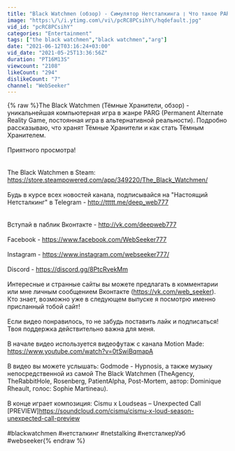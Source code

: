 ```yaml
---
title: "Black Watchmen (обзор) - Симулятор Нетсталкинга ❘ Что такое PARG (Permanent Alternate Reality Game)?"
image: "https:\/\/i.ytimg.com\/vi\/pcRC8PCsihY\/hqdefault.jpg"
vid_id: "pcRC8PCsihY"
categories: "Entertainment"
tags: ["the black watchmen","black watchmen","arg"]
date: "2021-06-12T03:16:24+03:00"
vid_date: "2021-05-25T13:36:56Z"
duration: "PT16M13S"
viewcount: "2108"
likeCount: "294"
dislikeCount: "7"
channel: "WebSeeker"
---
```

{% raw %}The Black Watchmen (Тёмные Хранители, обзор) - уникальнейшая компьютерная игра в жанре PARG (Permanent Alternate Reality Game, постоянная игра в альтернативной реальности). Подробно рассказываю, что хранят Тёмные Хранители и как стать Тёмным Хранителем.<br /><br />Приятного просмотра!<br /><br /><br />The Black Watchmen в Steam: <a rel="nofollow" target="blank" href="https://store.steampowered.com/app/349220/The_Black_Watchmen/">https://store.steampowered.com/app/349220/The_Black_Watchmen/</a><br /><br />Будь в курсе всех новостей канала, подписывайся на &quot;Настоящий Нетсталкинг&quot; в Telegram - <a rel="nofollow" target="blank" href="http://ttttt.me/deep_web777">http://ttttt.me/deep_web777</a><br /><br /><br />Вступай в паблик Вконтакте - <a rel="nofollow" target="blank" href="http://vk.com/deepweb777">http://vk.com/deepweb777</a><br /><br />Facebook - <a rel="nofollow" target="blank" href="https://www.facebook.com/WebSeeker777">https://www.facebook.com/WebSeeker777</a><br /><br />Instagram - <a rel="nofollow" target="blank" href="https://www.instagram.com/webseeker777/">https://www.instagram.com/webseeker777/</a><br /><br />Discord - <a rel="nofollow" target="blank" href="https://discord.gg/8PtcRvekMm">https://discord.gg/8PtcRvekMm</a><br /><br />Интересные и странные сайты вы можете предлагать в комментарии или мне личным сообщением Вконтакте (<a rel="nofollow" target="blank" href="https://vk.com/web_seeker).">https://vk.com/web_seeker).</a> Кто знает, возможно уже в следующем выпуске я посмотрю именно присланный тобой сайт!<br /><br />Если видео понравилось, то не забудь поставить лайк и подписаться! Твоя поддержка действительно важна для меня.<br /><br />В начале видео используется видеофутаж с канала Motion Made: <a rel="nofollow" target="blank" href="https://www.youtube.com/watch?v=0tSwiBqmapA">https://www.youtube.com/watch?v=0tSwiBqmapA</a><br /><br />В видео вы можете услышать: Godmode - Hypnosis, а также музыку непосредственной из самой The Black Watchmen (TheAgency, TheRabbitHole, Rosenberg, PatientAlpha, Post-Mortem, автор: Dominique Rheault, голос: Sophie Martineau).<br /><br />В конце играет композиция: Cismu x Loudseas – Unexpected Call [PREVIEW]<a rel="nofollow" target="blank" href="https://soundcloud.com/cismu/cismu-x-loud-season-unexpected-call-preview">https://soundcloud.com/cismu/cismu-x-loud-season-unexpected-call-preview</a><br /><br />#blackwatchmen #нетсталкинг #netstalking #нетсталкерУэб #webseeker{% endraw %}
